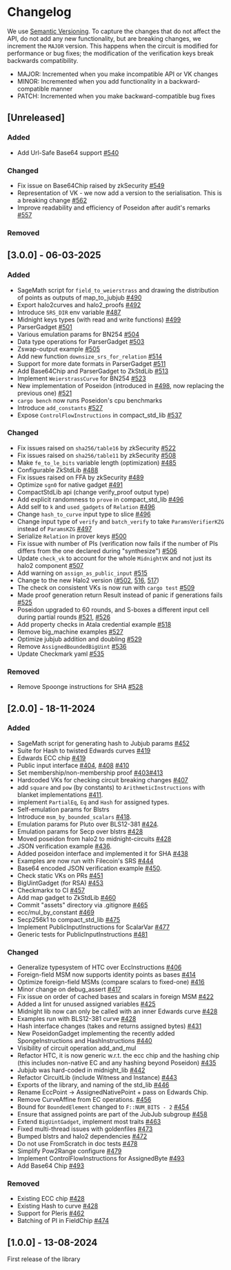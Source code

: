 # Changelog

We use [Semantic Versioning](https://semver.org/spec/v2.0.0.html). To capture
the changes that do not affect the API, do not add any new functionality, but
are breaking changes, we increment the `MAJOR` version. This happens when the
circuit is modified for performance or bug fixes; the modification of the
verification keys break backwards compatibility.

* MAJOR: Incremented when you make incompatible API or VK changes
* MINOR: Incremented when you add functionality in a backward-compatible manner
* PATCH: Incremented when you make backward-compatible bug fixes

## [Unreleased]

### Added
* Add Url-Safe Base64 support [#540](https://github.com/input-output-hk/midnight-circuits/pull/540)

### Changed
* Fix issue on Base64Chip raised by zkSecurity [#549](https://github.com/input-output-hk/midnight-circuits/pull/549)
* Representation of VK - we now add a version to the serialisation. This is a breaking change [#562](https://github.com/midnightntwrk/midnight-circuits/pull/562)
* Improve readability and efficiency of Poseidon after audit's remarks [#557](https://github.com/midnightntwrk/midnight-circuits/pull/557)


### Removed

## [3.0.0] - 06-03-2025

### Added
* SageMath script for `field_to_weierstrass` and drawing the distribution of points as outputs of map_to_jubjub [#490](https://github.com/input-output-hk/midnight-circuits/pull/490)
* Export halo2curves and halo2_proofs [#492](https://github.com/input-output-hk/midnight-circuits/pull/492)
* Introduce `SRS_DIR` env variable [#487](https://github.com/input-output-hk/midnight-circuits/pull/487)
* Midnight keys types (with read and write functions) [#499](https://github.com/input-output-hk/midnight-circuits/pull/499)
* ParserGadget [#501](https://github.com/input-output-hk/midnight-circuits/pull/501)
* Various emulation params for BN254 [#504](https://github.com/input-output-hk/midnight-circuits/pull/504)
* Data type operations for ParserGadget [#503](https://github.com/input-output-hk/midnight-circuits/pull/503)
* Zswap-output example [#505](https://github.com/input-output-hk/midnight-circuits/pull/505)
* Add new function `downsize_srs_for_relation` [#514](https://github.com/input-output-hk/midnight-circuits/pull/514)
* Support for more date formats in ParserGadget [#511](https://github.com/input-output-hk/midnight-circuits/pull/511)
* Add Base64Chip and ParserGadget to ZkStdLib [#513](https://github.com/input-output-hk/midnight-circuits/pull/513)
* Implement `WeierstrassCurve` for BN254 [#523](https://github.com/input-output-hk/midnight-circuits/pull/523)
* New implementation of Poseidon (introduced in [#498](https://github.com/input-output-hk/midnight-circuits/pull/498), now replacing the previous one) [#521](https://github.com/input-output-hk/midnight-circuits/pull/521)
* `cargo bench` now runs Poseidon's cpu benchmarks
* Introduce `add_constants` [#527](https://github.com/input-output-hk/midnight-circuits/pull/527)
* Expose `ControlFlowInstructions` in compact_std_lib [#537](https://github.com/input-output-hk/midnight-circuits/pull/537)

### Changed
* Fix issues raised on `sha256/table16` by zkSecurity [#522](https://github.com/input-output-hk/midnight-circuits/pull/522)
* Fix issues raised on `sha256/table11` by zkSecurity [#508](https://github.com/input-output-hk/midnight-circuits/pull/508)
* Make `fe_to_le_bits` variable length (optimization) [#485](https://github.com/input-output-hk/midnight-circuits/pull/485)
* Configurable ZkStdLib [#488](https://github.com/input-output-hk/midnight-circuits/pull/488)
* Fix issues raised on FFA by zkSecurity [#489](https://github.com/input-output-hk/midnight-circuits/pull/489)
* Optimize `sgn0` for native gadget [#491](https://github.com/input-output-hk/midnight-circuits/pull/491)
* CompactStdLib api (change verify_proof output type)
* Add explicit randomness to `prove` in compact_std_lib [#496](https://github.com/input-output-hk/midnight-circuits/pull/496)
* Add self to `k` and `used_gadgets` of `Relation` [#496](https://github.com/input-output-hk/midnight-circuits/pull/496)
* Change `hash_to_curve` input type to slice [#496](https://github.com/input-output-hk/midnight-circuits/pull/496)
* Change input type of `verify` and `batch_verify` to take `ParamsVerifierKZG` instead of `ParamsKZG` [#497](https://github.com/input-output-hk/midnight-circuits/pull/497)
* Serialize `Relation` in prover keys [#500](https://github.com/input-output-hk/midnight-circuits/pull/500)
* Fix issue with number of PIs (verification now fails if the number of PIs differs from the one declared during "synthesize") [#506](https://github.com/input-output-hk/midnight-circuits/pull/506)
* Update `check_vk` to account for the whole `MidnightVK` and not just its halo2 component [#507](https://github.com/input-output-hk/midnight-circuits/pull/507)
* Add warning on `assign_as_public_input` [#515](https://github.com/input-output-hk/midnight-circuits/pull/515)
* Change to the new Halo2 version ([#502](https://github.com/input-output-hk/midnight-circuits/pull/502), [516](https://github.com/input-output-hk/midnight-circuits/pull/516), [517](https://github.com/input-output-hk/midnight-circuits/pull/517))
* The check on consistent VKs is now run with `cargo test` [#509](https://github.com/input-output-hk/midnight-circuits/pull/509)
* Made proof generation return Result instead of panic if generations fails [#525](https://github.com/input-output-hk/midnight-circuits/pull/525)
* Poseidon upgraded to 60 rounds, and S-boxes a different input cell during partial rounds [#521](https://github.com/input-output-hk/midnight-circuits/pull/521), [#526](https://github.com/input-output-hk/midnight-circuits/pull/526)
* Add property checks in Atala credential example [#518](https://github.com/input-output-hk/midnight-circuits/pull/518)
* Remove big_machine examples [#527](https://github.com/input-output-hk/midnight-circuits/pull/527)
* Optimize jubjub addition and doubling [#529](https://github.com/input-output-hk/midnight-circuits/pull/529)
* Remove `AssignedBoundedBigUint` [#536](https://github.com/input-output-hk/midnight-circuits/pull/536)
* Update Checkmark yaml [#535](https://github.com/midnightntwrk/midnight-circuits/pull/535)


### Removed
* Remove Spoonge instructions for SHA [#528](https://github.com/input-output-hk/midnight-circuits/pull/528)

## [2.0.0] - 18-11-2024

### Added
* SageMath script for generating hash to Jubjub params [#452](https://github.com/input-output-hk/midnight-circuits/pull/452)
* Suite for Hash to twisted Edwards curves [#419](https://github.com/input-output-hk/midnight-circuits/pull/419)
* Edwards ECC chip [#419](https://github.com/input-output-hk/midnight-circuits/pull/419)
* Public input interface [#404](https://github.com/input-output-hk/midnight-circuits/pull/404),
  [#408](https://github.com/input-output-hk/midnight-circuits/pull/408)
  [#410](https://github.com/input-output-hk/midnight-circuits/pull/410)
* Set membership/non-membership proof [#403](https://github.com/input-output-hk/midnight-circuits/pull/403)[#413](https://github.com/input-output-hk/midnight-circuits/pull/413)
* Hardcoded VKs for checking circuit breaking changes [#407](https://github.com/input-output-hk/midnight-circuits/pull/407)
* add `square` and `pow` (by constants) to `ArithmeticInstructions` with blanket implementations [#411](https://github.com/input-output-hk/midnight-circuits/pull/411).
* implement `PartialEq`, `Eq` and `Hash` for assigned types.
* Self-emulation params for Blstrs
* Introduce `msm_by_bounded_scalars` [#418](https://github.com/input-output-hk/midnight-circuits/pull/418).
* Emulation params for Pluto over BLS12-381 [#424](https://github.com/input-output-hk/midnight-circuits/pull/424).
* Emulation params for Secp over blstrs [#428](https://github.com/input-output-hk/midnight-circuits/pull/428)
* Moved poseidon from halo2 to midnight-circuits [#428](https://github.com/input-output-hk/midnight-circuits/pull/428)
* JSON verification example [#436](https://github.com/input-output-hk/midnight-circuits/pull/436).
* Added poseidon interface and implemented it for SHA [#438](https://github.com/input-output-hk/midnight-circuits/pull/438)
* Examples are now run with Filecoin's SRS [#444](https://github.com/input-output-hk/midnight-circuits/pull/444)
* Base64 encoded JSON verification example [#450](https://github.com/input-output-hk/midnight-circuits/pull/450).
* Check static VKs on PRs [#451](https://github.com/input-output-hk/midnight-circuits/pull/451)
* BigUintGadget (for RSA) [#453](https://github.com/input-output-hk/midnight-circuits/pull/453)
* Checkmarkx to CI [#457](https://github.com/input-output-hk/midnight-circuits/pull/457)
* Add map gadget to ZkStdLib [#460](https://github.com/input-output-hk/midnight-circuits/pull/460)
* Commit "assets" directory via .gitignore [#465](https://github.com/input-output-hk/midnight-circuits/pull/465)
* ecc/mul_by_constant [#469](https://github.com/input-output-hk/midnight-circuits/pull/469)
* Secp256k1 to compact_std_lib [#475](https://github.com/input-output-hk/midnight-circuits/pull/475)
* Implement PublicInputInstructions for ScalarVar [#477](https://github.com/input-output-hk/midnight-circuits/pull/477)
* Generic tests for PublicInputInstructions [#481](https://github.com/input-output-hk/midnight-circuits/pull/481)

### Changed
* Generalize typesystem of HTC over EccInstructions [#406](https://github.com/input-output-hk/midnight-circuits/pull/406)
* Foreign-field MSM now supports identity points as bases [#414](https://github.com/input-output-hk/midnight-circuits/pull/414)
* Optimize foreign-field MSMs (compare scalars to fixed-one) [#416](https://github.com/input-output-hk/midnight-circuits/pull/416)
* Minor change on debug_assert [#417](https://github.com/input-output-hk/midnight-circuits/pull/417)
* Fix issue on order of cached bases and scalars in foreign MSM [#422](https://github.com/input-output-hk/midnight-circuits/pull/422)
* Added a lint for unused assigned variables [#425](https://github.com/input-output-hk/midnight-circuits/pull/425)
* Midnight lib now can only be called with an inner Edwards curve [#428](https://github.com/input-output-hk/midnight-circuits/pull/428)
* Examples run with BLS12-381 curve [#428](https://github.com/input-output-hk/midnight-circuits/pull/428)
* Hash interface changes (takes and returns assigned bytes) [#431](https://github.com/input-output-hk/midnight-circuits/pull/431)
* New PoseidonGadget implementing the recently added SpongeInstructions and HashInstructions [#440](https://github.com/input-output-hk/midnight-circuits/pull/440)
* Visibility of circuit operation add_and_mul
* Refactor HTC, it is now generic w.r.t. the ecc chip and the hashing chip (this includes non-native EC and any hashing beyond Poseidon) [#435](https://github.com/input-output-hk/midnight-circuits/pull/435)
* Jubjub was hard-coded in midnight_lib [#442](https://github.com/input-output-hk/midnight-circuits/pull/442)
* Refactor CircuitLib (include Witness and Instance) [#443](https://github.com/input-output-hk/midnight-circuits/pull/443)
* Exports of the library, and naming of the std_lib [#446](https://github.com/input-output-hk/midnight-circuits/pull/446)
* Rename EccPoint -> AssignedNativePoint + pass on Edwards Chip.
* Remove CurveAffine from EC operations. [#456](https://github.com/input-output-hk/midnight-circuits/pull/456)
* Bound for `BoundedElement` changed to `F::NUM_BITS - 2` [#454](https://github.com/input-output-hk/midnight-circuits/pull/454)
* Ensure that assigned points are part of the JubJub subgroup [#458](https://github.com/input-output-hk/midnight-circuits/pull/458)
* Extend `BigUintGadget`, implement most traits [#463](https://github.com/input-output-hk/midnight-circuits/pull/463)
* Fixed multi-thread issues with goldenfiles [#473](https://github.com/input-output-hk/midnight-circuits/pull/473)
* Bumped blstrs and halo2 dependencies [#472](https://github.com/input-output-hk/midnight-circuits/pull/472)
* Do not use FromScratch in doc tests [#478](https://github.com/input-output-hk/midnight-circuits/pull/478)
* Simplify Pow2Range configure [#479](https://github.com/input-output-hk/midnight-circuits/pull/479)
* Implement ControlFlowInstructions for AssignedByte [#493](https://github.com/input-output-hk/midnight-circuits/pull/493)
* Add Base64 Chip [#493](https://github.com/input-output-hk/midnight-circuits/pull/493)

### Removed
* Existing ECC chip [#428](https://github.com/input-output-hk/midnight-circuits/pull/428)
* Existing Hash to curve [#428](https://github.com/input-output-hk/midnight-circuits/pull/428)
* Support for Pleris [#462](https://github.com/input-output-hk/midnight-circuits/pull/462)
* Batching of PI in FieldChip [#474](https://github.com/input-output-hk/midnight-circuits/pull/474)

## [1.0.0] - 13-08-2024

First release of the library
